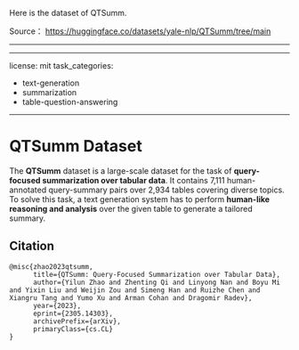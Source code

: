 Here is the dataset of QTSumm.

Source：
https://huggingface.co/datasets/yale-nlp/QTSumm/tree/main

***

---
license: mit
task_categories:
- text-generation
- summarization
- table-question-answering
---
# QTSumm Dataset
The **QTSumm** dataset is a large-scale dataset for the task of **query-focused summarization over tabular data**. 
It contains 7,111 human-annotated query-summary pairs over 2,934 tables covering diverse topics. 
To solve this task, a text generation system has to perform **human-like reasoning and analysis** over the given table to generate a tailored summary. 

## Citation
```
@misc{zhao2023qtsumm,
      title={QTSumm: Query-Focused Summarization over Tabular Data}, 
      author={Yilun Zhao and Zhenting Qi and Linyong Nan and Boyu Mi and Yixin Liu and Weijin Zou and Simeng Han and Ruizhe Chen and Xiangru Tang and Yumo Xu and Arman Cohan and Dragomir Radev},
      year={2023},
      eprint={2305.14303},
      archivePrefix={arXiv},
      primaryClass={cs.CL}
}
```

